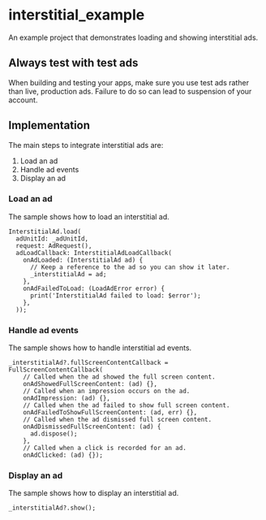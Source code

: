 # interstitial_example

An example project that demonstrates loading and showing interstitial ads.

## Always test with test ads

When building and testing your apps, make sure you use test ads rather than
live, production ads. Failure to do so can lead to suspension of your account.

## Implementation

The main steps to integrate interstitial ads are:

1. Load an ad
2. Handle ad events
3. Display an ad


### Load an ad
The sample shows how to load an interstitial ad.

```
InterstitialAd.load(
  adUnitId: _adUnitId,
  request: AdRequest(),
  adLoadCallback: InterstitialAdLoadCallback(
    onAdLoaded: (InterstitialAd ad) {
      // Keep a reference to the ad so you can show it later.
      _interstitialAd = ad;
    },
    onAdFailedToLoad: (LoadAdError error) {
      print('InterstitialAd failed to load: $error');
    },
  ));
 ```

### Handle ad events
The sample shows how to handle interstitial ad events.

```
_interstitialAd?.fullScreenContentCallback = FullScreenContentCallback(
    // Called when the ad showed the full screen content.
    onAdShowedFullScreenContent: (ad) {},
    // Called when an impression occurs on the ad.
    onAdImpression: (ad) {},
    // Called when the ad failed to show full screen content.
    onAdFailedToShowFullScreenContent: (ad, err) {},
    // Called when the ad dismissed full screen content.
    onAdDismissedFullScreenContent: (ad) {
      ad.dispose();
    },
    // Called when a click is recorded for an ad.
    onAdClicked: (ad) {});
```

### Display an ad
The sample shows how to display an interstitial ad.
```
_interstitialAd?.show();
```

